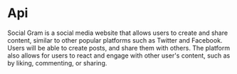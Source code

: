 # Api
Social Gram is a social media website that allows users to create and share content, similar to other popular platforms such as Twitter and Facebook. Users will be able to create posts, and share them with others. The platform also allows for users to react and engage with other user's content, such as by liking, commenting, or sharing.
